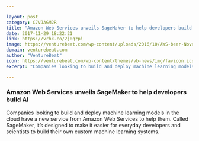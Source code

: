 ```yaml
---

layout: post
category: C7VJAGM2R
title: "Amazon Web Services unveils SageMaker to help developers build AI"
date: 2017-11-29 18:22:21
link: https://vrhk.co/2j0qzpi
image: https://venturebeat.com/wp-content/uploads/2016/10/AWS-beer-Novet-2.jpg?fit=780%2C585&strip=all
domain: venturebeat.com
author: "VentureBeat"
icon: https://venturebeat.com/wp-content/themes/vb-news/img/favicon.ico
excerpt: "Companies looking to build and deploy machine learning models in the cloud have a new service from Amazon Web Services to help them. Called SageMaker, it’s designed to make it easier for everyday developers and scientists to build their own custom machine learning systems."

---
```


### Amazon Web Services unveils SageMaker to help developers build AI

Companies looking to build and deploy machine learning models in the cloud have a new service from Amazon Web Services to help them. Called SageMaker, it’s designed to make it easier for everyday developers and scientists to build their own custom machine learning systems.